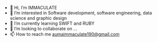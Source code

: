 - 👋 Hi, I’m IMMACULATE 
- 👀 I’m interested in Software development, software engineering, data science and graphic design
- 🌱 I’m currently learning SWIFT and RUBY
- 💞️ I’m looking to collaborate on ...
- 📫 How to reach me aumaimmaculate190@gmail.com

<!---
IMMACULATESA/IMMACULATESA is a ✨ special ✨ repository because its `README.md` (this file) appears on your GitHub profile.
You can click the Preview link to take a look at your changes.
--->
